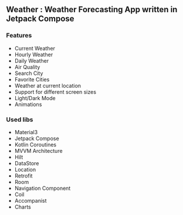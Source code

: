 ## Weather : Weather Forecasting App written in Jetpack Compose

### Features

- Current Weather
- Hourly Weather
- Daily Weather
- Air Quality
- Search City
- Favorite Cities
- Weather at current location
- Support for different screen sizes
- Light/Dark Mode
- Animations

### Used libs

- Material3
- Jetpack Compose
- Kotlin Coroutines
- MVVM Architecture
- Hilt
- DataStore
- Location
- Retrofit
- Room
- Navigation Component
- Coil
- Accompanist
- Charts